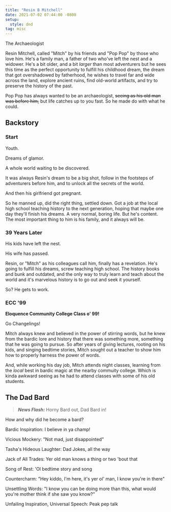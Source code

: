 ```yaml
---
title: "Resin B Mitchell"
date: 2021-07-02 07:44:00 -0800
setup:
  style: dnd
tag: misc
---
```


The Archaeologist

Resin Mitchell, called "Mitch" by his friends and "Pop Pop" by those who love him. He's a family man, a father of two who've left the nest and a widower. He's a bit older, and a bit *larger* than most adventurers but he sees this time as the perfect opportunity to fulfill his childhood dream, the dream that got overshadowed by fatherhood, he wishes to travel far and wide across the land, explore ancient ruins, find old-world artifacts, and try to preserve the history of the past.

Pop Pop has always wanted to be an archaeologist, <del>seeing as his old man was before him,</del> but life catches up to you fast. So he made do with what he could.

## Backstory

### Start

Youth.

Dreams of glamor.

A whole world waiting to be discovered.

It was always Resin's dream to be a big shot, follow in the footsteps of adventurers before him, and to unlock all the secrets of the world.

And then his girlfriend got pregnant.

So he manned up, did the right thing, settled down. Got a job at the local high school teaching history to the next generation, hoping that maybe one day they'll finish his dreams. A very normal, boring life. But he's content. The most important thing to him is his family, and it always will be.

### 39 Years Later

His kids have left the nest.

His wife has passed.

Resin, or "Mitch" as his colleagues call him, finally has a revelation. He's going to fulfill his dreams, screw teaching high school. The history books and bunk and outdated, and the only way to truly learn and teach about the world and it's marvelous history is to go out and seek it yourself.

So? He gets to work.

### ECC \'99

**Eloquence Community College Class o' 99!**

Go Changelings!

Mitch always knew and believed in the power of stirring words, but he knew from the bardic lore and history that there was something more, something that he was going to pursue. So after years of giving lectures, rooting on his kids, and singing bedtime stories, Mitch sought out a teacher to show him how to properly harness the power of words.

And, while working his day job, Mitch attends night classes, learning from the *local* best in bardic magic at the nearby commuity college. Which is kinda awkward seeing as he had to attend classes with some of his old students.

## The Dad Bard

> ***News Flash:*** Horny Bard out, Dad Bard in!

How and why did he become a bard?

Bardic Inspiration: I believe in ya champ!

Vicious Mockery: "Not mad, just disappointed"

Tasha's Hideous Laughter: Dad Jokes, all the way

Jack of All Trades: Yer old man knows a thing or two 'bout that

Song of Rest: 'Ol bedtime story and song

Countercharm: "Hey kiddo, I'm here, it's yer ol' man, I know you're in there"

Unsettling Words: "I know you can be doing more than this, what would you're mother think if she saw you know?"

Unfailing Inspiration, Universal Speech: Peak pep talk
